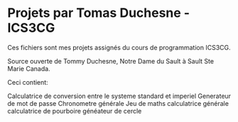 # Projets par Tomas Duchesne - ICS3CG
Ces fichiers sont mes projets assignés du cours de programmation ICS3CG. 

Source ouverte de Tommy Duchesne, Notre Dame du Sault à Sault Ste Marie Canada.

Ceci contient:

Calculatrice de conversion entre le systeme standard et imperiel
Generateur de mot de passe
Chronometre générale
Jeu de maths
calculatrice générale
calculatrice de pourboire
généateur de cercle
